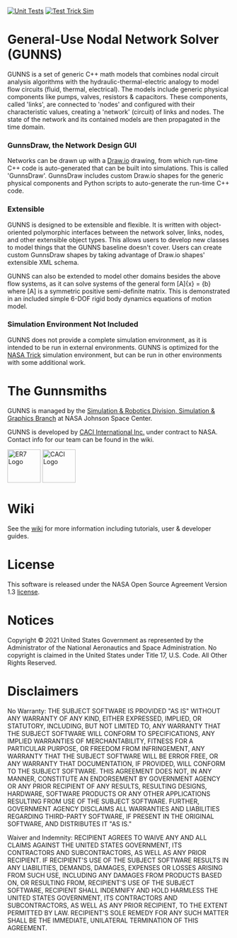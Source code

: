 [![Unit Tests](https://github.com/nasa/gunns/actions/workflows/unit_test.yml/badge.svg)](https://github.com/nasa/gunns/actions/workflows/unit_test.yml) [![Test Trick Sim](https://github.com/nasa/gunns/actions/workflows/sim_test.yml/badge.svg)](https://github.com/nasa/gunns/actions/workflows/sim_test.yml)

# General-Use Nodal Network Solver (GUNNS)

GUNNS is a set of generic C++ math models that combines nodal circuit analysis algorithms with the hydraulic-thermal-electric analogy to model flow circuits (fluid, thermal, electrical).  The models include generic physical components like pumps, valves, resistors & capacitors.  These components, called 'links', are connected to 'nodes' and configured with their characteristic values, creating a 'network' (circuit) of links and nodes.  The state of the network and its contained models are then propagated in the time domain.

### GunnsDraw, the Network Design GUI

Networks can be drawn up with a [Draw.io](https://www.draw.io) drawing, from which run-time C++ code is auto-generated that can be built into simulations.  This is called 'GunnsDraw'.  GunnsDraw includes custom Draw.io shapes for the generic physical components and Python scripts to auto-generate the run-time C++ code.
  
### Extensible

GUNNS is designed to be extensible and flexible.  It is written with object-oriented polymorphic interfaces between the network solver, links, nodes, and other extensible object types.  This allows users to develop new classes to model things that the GUNNS baseline doesn't cover.  Users can create custom GunnsDraw shapes by taking advantage of Draw.io shapes' extensible XML schema.  
  
GUNNS can also be extended to model other domains besides the above flow systems, as it can solve systems of the general form [A]{x} = {b} where [A] is a symmetric positive semi-definite matrix.  This is demonstrated in an included simple 6-DOF rigid body dynamics equations of motion model.

### Simulation Environment Not Included

GUNNS does not provide a complete simulation environment, as it is intended to be run in external environments.  GUNNS is optimized for the [NASA Trick](https://github.com/nasa/trick) simulation environment, but can be run in other environments with some additional work.

# The Gunnsmiths

GUNNS is managed by the [Simulation & Robotics Division, Simulation & Graphics Branch](https://www.nasa.gov/centers/johnson/engineering/robotics_simulation/index.html) at NASA Johnson Space Center.

GUNNS is developed by [CACI International Inc.](https://www.caci.com) under contract to NASA.  Contact info for our team can be found in the wiki.

<p align=left>
<img src="https://raw.github.com/nasa/gunns/master/ER7_logo.png" alt="ER7 Logo" height=75px>
<img src="https://raw.github.com/nasa/gunns/master/CACI_International_logo.png" alt="CACI Logo" height=75px>
</p>

# Wiki

See the [wiki](https://github.com/nasa/gunns/wiki) for more information including tutorials, user & developer guides.

# License

This software is released under the NASA Open Source Agreement Version 1.3 [license](https://github.com/nasa/gunns/blob/master/LICENSE).

# Notices

Copyright © 2021 United States Government as represented by the Administrator of the National Aeronautics and Space Administration. No copyright is claimed in the United States under Title 17, U.S. Code. All Other Rights Reserved.

# Disclaimers

No Warranty: THE SUBJECT SOFTWARE IS PROVIDED "AS IS" WITHOUT ANY WARRANTY OF ANY KIND, EITHER EXPRESSED, IMPLIED, OR STATUTORY, INCLUDING, BUT NOT LIMITED TO, ANY WARRANTY THAT THE SUBJECT SOFTWARE WILL CONFORM TO SPECIFICATIONS, ANY IMPLIED WARRANTIES OF MERCHANTABILITY, FITNESS FOR A PARTICULAR PURPOSE, OR FREEDOM FROM INFRINGEMENT, ANY WARRANTY THAT THE SUBJECT SOFTWARE WILL BE ERROR FREE, OR ANY WARRANTY THAT DOCUMENTATION, IF PROVIDED, WILL CONFORM TO THE SUBJECT SOFTWARE. THIS AGREEMENT DOES NOT, IN ANY MANNER, CONSTITUTE AN ENDORSEMENT BY GOVERNMENT AGENCY OR ANY PRIOR RECIPIENT OF ANY RESULTS, RESULTING DESIGNS, HARDWARE, SOFTWARE PRODUCTS OR ANY OTHER APPLICATIONS RESULTING FROM USE OF THE SUBJECT SOFTWARE. FURTHER, GOVERNMENT AGENCY DISCLAIMS ALL WARRANTIES AND LIABILITIES REGARDING THIRD-PARTY SOFTWARE, IF PRESENT IN THE ORIGINAL SOFTWARE, AND DISTRIBUTES IT "AS IS."

Waiver and Indemnity: RECIPIENT AGREES TO WAIVE ANY AND ALL CLAIMS AGAINST THE UNITED STATES GOVERNMENT, ITS CONTRACTORS AND SUBCONTRACTORS, AS WELL AS ANY PRIOR RECIPIENT. IF RECIPIENT'S USE OF THE SUBJECT SOFTWARE RESULTS IN ANY LIABILITIES, DEMANDS, DAMAGES, EXPENSES OR LOSSES ARISING FROM SUCH USE, INCLUDING ANY DAMAGES FROM PRODUCTS BASED ON, OR RESULTING FROM, RECIPIENT'S USE OF THE SUBJECT SOFTWARE, RECIPIENT SHALL INDEMNIFY AND HOLD HARMLESS THE UNITED STATES GOVERNMENT, ITS CONTRACTORS AND SUBCONTRACTORS, AS WELL AS ANY PRIOR RECIPIENT, TO THE EXTENT PERMITTED BY LAW. RECIPIENT'S SOLE REMEDY FOR ANY SUCH MATTER SHALL BE THE IMMEDIATE, UNILATERAL TERMINATION OF THIS AGREEMENT.

